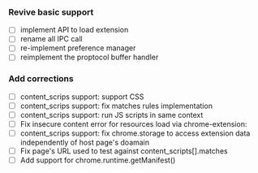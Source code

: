 ### Revive basic support
-[ ] implement API to load extension
-[ ] rename all IPC call
-[ ] re-implement preference manager
-[ ] reimplement the proptocol buffer handler

### Add corrections
-[ ] content_scrips support: support CSS
-[ ] content_scrips support: fix matches rules implementation	
-[ ] content_scrips support: run JS scripts in same context
-[ ] Fix insecure content error for resources load via chrome-extension:
-[ ] content_scrips support: fix chrome.storage to access extension data independently of host page's doamain
-[ ] Fix page's URL used to test against content_scripts[].matches
-[ ] Add support for chrome.runtime.getManifest()
